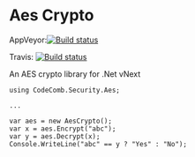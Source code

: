 # Aes Crypto

AppVeyor:[![Build status](https://ci.appveyor.com/api/projects/status/94w3h32wynlyojj8/branch/dev?svg=true)](https://ci.appveyor.com/project/Kagamine/aes/branch/dev)

Travis: [![Build status](https://travis-ci.org/CodeComb/Aes.svg)](https://travis-ci.org/CodeComb/Aes)

An AES crypto library for .Net vNext

```
using CodeComb.Security.Aes;

...

var aes = new AesCrypto();
var x = aes.Encrypt("abc");
var y = aes.Decrypt(x);
Console.WriteLine("abc" == y ? "Yes" : "No");
```
